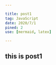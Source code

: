 ```yaml
---

title: post1
tag: JavaScript
date: 2020/7/1
pined: 2
use: [mermaid, latex]

---
```


## this is post1




